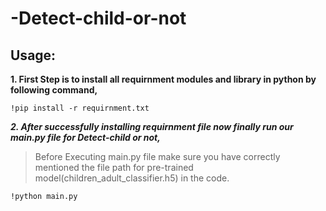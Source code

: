 # -Detect-child-or-not
## Usage:
**1. First Step is to install all requirnment modules and library in python by following command,** 
```
!pip install -r requirnment.txt
```
***2. After successfully installing requirnment file now finally run our main.py file for Detect-child or not,***
> Before Executing main.py file make sure you have correctly mentioned the file path for pre-trained model(children_adult_classifier.h5)  in the code.
```
!python main.py
```
